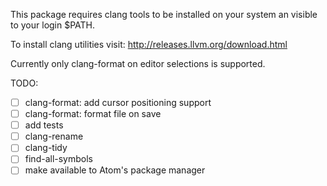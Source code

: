 This package requires clang tools to be installed on your system an visible to your login $PATH.

To install clang utilities visit: http://releases.llvm.org/download.html

Currently only clang-format on editor selections is supported.

TODO:
  - [ ] clang-format: add cursor positioning support
  - [ ] clang-format: format file on save
  - [ ] add tests
  - [ ] clang-rename
  - [ ] clang-tidy
  - [ ] find-all-symbols
  - [ ] make available to Atom's package manager
